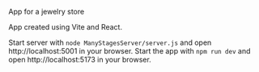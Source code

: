 App for a jewelry store

App created using Vite and React.

Start server with `node ManyStagesServer/server.js` and open http://localhost:5001 in your browser.
Start the app with `npm run dev` and open http://localhost:5173 in your browser.